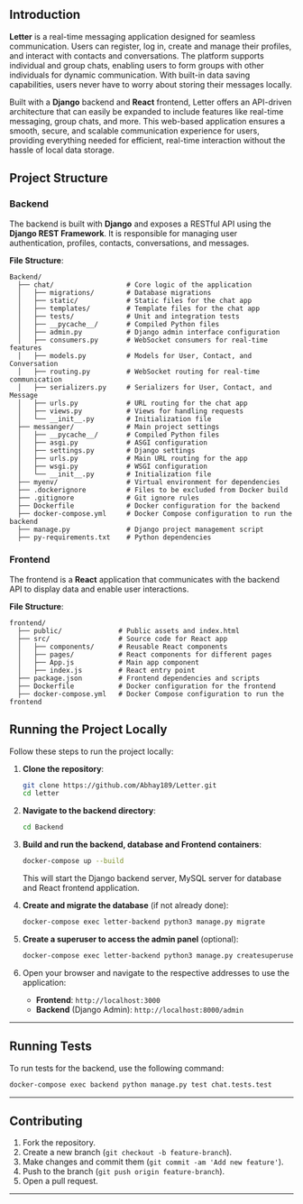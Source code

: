 ## Introduction

**Letter** is a real-time messaging application designed for seamless communication. Users can register, log in, create and manage their profiles, and interact with contacts and conversations. The platform supports individual and group chats, enabling users to form groups with other individuals for dynamic communication. With built-in data saving capabilities, users never have to worry about storing their messages locally.

Built with a **Django** backend and **React** frontend, Letter offers an API-driven architecture that can easily be expanded to include features like real-time messaging, group chats, and more. This web-based application ensures a smooth, secure, and scalable communication experience for users, providing everything needed for efficient, real-time interaction without the hassle of local data storage.

<!-- ![App Screenshot 1](./images/screenshot1.png)
![App Screenshot 2](./images/screenshot2.png) -->

## Project Structure

### Backend

The backend is built with **Django** and exposes a RESTful API using the **Django REST Framework**. It is responsible for managing user authentication, profiles, contacts, conversations, and messages.

**File Structure**:
```
Backend/
  ├── chat/                  # Core logic of the application
  │   ├── migrations/        # Database migrations
  │   ├── static/            # Static files for the chat app
  │   ├── templates/         # Template files for the chat app
  │   ├── tests/             # Unit and integration tests
  │   ├── __pycache__/       # Compiled Python files
  │   ├── admin.py           # Django admin interface configuration
  │   ├── consumers.py       # WebSocket consumers for real-time features
  │   ├── models.py          # Models for User, Contact, and Conversation
  │   ├── routing.py         # WebSocket routing for real-time communication
  │   ├── serializers.py     # Serializers for User, Contact, and Message
  │   ├── urls.py            # URL routing for the chat app
  │   ├── views.py           # Views for handling requests
  │   └── __init__.py        # Initialization file
  ├── messanger/             # Main project settings
  │   ├── __pycache__/       # Compiled Python files
  │   ├── asgi.py            # ASGI configuration
  │   ├── settings.py        # Django settings
  │   ├── urls.py            # Main URL routing for the app
  │   ├── wsgi.py            # WSGI configuration
  │   └── __init__.py        # Initialization file
  ├── myenv/                 # Virtual environment for dependencies
  ├── .dockerignore          # Files to be excluded from Docker build
  ├── .gitignore             # Git ignore rules
  ├── Dockerfile             # Docker configuration for the backend
  ├── docker-compose.yml     # Docker Compose configuration to run the backend
  ├── manage.py              # Django project management script
  ├── py-requirements.txt    # Python dependencies
```

### Frontend

The frontend is a **React** application that communicates with the backend API to display data and enable user interactions.

**File Structure**:
```
frontend/
  ├── public/              # Public assets and index.html
  ├── src/                 # Source code for React app
  │   ├── components/      # Reusable React components
  │   ├── pages/           # React components for different pages
  │   ├── App.js           # Main app component
  │   ├── index.js         # React entry point
  ├── package.json         # Frontend dependencies and scripts
  ├── Dockerfile           # Docker configuration for the frontend
  ├── docker-compose.yml   # Docker Compose configuration to run the frontend
```

## Running the Project Locally

Follow these steps to run the project locally:

1. **Clone the repository**:
   ```bash
   git clone https://github.com/Abhay189/Letter.git
   cd letter
   ```

2. **Navigate to the backend directory**:
   ```bash
   cd Backend
   ```

3. **Build and run the backend, database and Frontend containers**:
   ```bash
   docker-compose up --build
   ```

   This will start the Django backend server, MySQL server for database and React frontend application. 

5. **Create and migrate the database** (if not already done):
   ```bash
   docker-compose exec letter-backend python3 manage.py migrate
   ```

6. **Create a superuser to access the admin panel** (optional):
   ```bash
   docker-compose exec letter-backend python3 manage.py createsuperuser
   ```

7. Open your browser and navigate to the respective addresses to use the application:
   - **Frontend**: `http://localhost:3000`
   - **Backend** (Django Admin): `http://localhost:8000/admin`

---

## Running Tests

To run tests for the backend, use the following command:

```bash
docker-compose exec backend python manage.py test chat.tests.test
```

---

## Contributing

1. Fork the repository.
2. Create a new branch (`git checkout -b feature-branch`).
3. Make changes and commit them (`git commit -am 'Add new feature'`).
4. Push to the branch (`git push origin feature-branch`).
5. Open a pull request.

---



